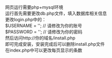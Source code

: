 网页运行需要php+mysql环境   
运行首先需要更改db.php文件，填入数据库相关信息   
更改login.php中的：  
$USERNAME = '';       // 请修改为你的账号  
$PASSWORD = ''; // 请修改为你的密码  
然后访问http://你的域名/install.php  
即可完成安装，安装完成后可以删除install.php文件  
在index.php中可以更改每页显示的条数

